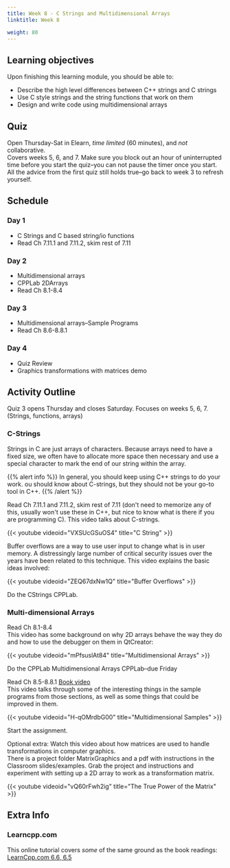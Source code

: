 ```yaml
---
title: Week 8 - C Strings and Multidimensional Arrays
linktitle: Week 8

weight: 80
---
```


## Learning objectives

Upon finishing this learning module, you should be able to:

* Describe the high level differences between C++ strings and C strings
* Use C style strings and the string functions that work on them
* Design and write code using multidimensional arrays


## Quiz

Open Thursday-Sat in Elearn, *time limited* (60 minutes), and *not*
collaborative.  
Covers weeks 5, 6, and 7. Make sure you block out an hour of uninterrupted
time before you start the quiz–you can not pause the timer once you
start. All the advice from the first quiz still holds true–go back to
week 3 to refresh yourself.  

## Schedule

### Day 1

* C Strings and C based string/io functions
* Read Ch 7.11.1 and 7.11.2, skim rest of 7.11

### Day 2

* Multidimensional arrays
* CPPLab 2DArrays
* Read Ch 8.1-8.4

### Day 3

* Multidimensional arrays–Sample Programs
* Read Ch 8.6-8.8.1

### Day 4

* Quiz Review
* Graphics transformations with matrices demo

## Activity Outline

Quiz 3 opens Thursday and closes Saturday. Focuses on weeks 5, 6, 7.  (Strings, functions, arrays)

### C-Strings

Strings in C are just arrays of characters. Because arrays need to have
a fixed size, we often have to allocate more space then necessary and
use a special character to mark the end of our string within the
array.  

{{% alert info %}}
In general, you should keep using C++ strings to do your work.
ou should know about C-strings, but they should not be your go-to tool in C++.
{{% /alert %}}

Read Ch 7.11.1 and 7.11.2, skim rest of 7.11 (don't need to memorize
any of this, usually won't use these in C++, but nice to know what
is there if you are programming C). This video talks about
C-strings.  

{{< youtube videoid="VXSUcGSuOS4" title="C String" >}}

Buffer overflows are a way to use user input to change what is in
user memory. A distressingly large number of critical security
issues over the years have been related to this technique. This
video explains the basic ideas involved:  

{{< youtube videoid="ZEQ67dxNw1Q" title="Buffer Overflows" >}}

Do the CStrings CPPLab.

### Multi-dimensional Arrays

Read Ch 8.1-8.4  
This video has some background on why 2D arrays behave the way they
do and how to use the debugger on them in QtCreator:  

{{< youtube videoid="mPfsuslAt84" title="Multidimensional Arrays" >}}

Do the CPPLab Multidimensional Arrays CPPLab–due Friday

Read Ch 8.5-8.8.1 [Book video](http://wps.pearsoned.com/ecs_liang_itp_cpp3/235/60225/15417765.cw/index.html)  
This video talks through some of the interesting things in the
sample programs from those sections, as well as some things that
could be improved in them.  

{{< youtube videoid="H-qOMrdbG00" title="Multidimensional Samples" >}}

Start the assignment.

Optional extra: Watch this video about how matrices are used to
handle transformations in computer graphics.  
There is a project folder MatrixGraphics and a pdf with instructions
in the Classroom slides/examples. Grab the project and
instructions and experiment with setting up a 2D array to work as a
transformation matrix.

{{< youtube videoid="vQ60rFwh2ig" title="The True Power of the Matrix" >}}

## Extra Info

### Learncpp.com

This online tutorial covers *some* of the same ground as the book
readings:  
[LearnCpp.com 6.6, 6.5](http://www.learncpp.com/)  
